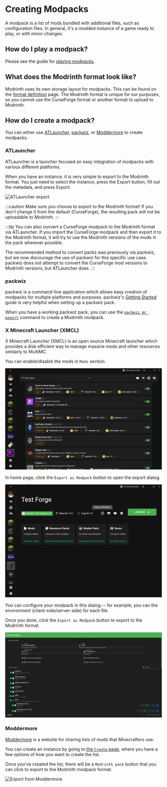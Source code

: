 # Creating Modpacks

A modpack is a list of mods bundled with additional files, such as configuration files. In general, it's a modded instance of a game ready to play, or with minor changes.

## How do I play a modpack?

Please see the guide for [playing modpacks](playing_modpacks.md).

## What does the Modrinth format look like?

Modrinth uses its own storage layout for modpacks. This can be found on the [format definition](format_definition.md) page. The Modrinth format is unique for our purposes, so you cannot use the CurseForge format or another format to upload to Modrinth.

## How do I create a modpack?

You can either use [ATLauncher](https://atlauncher.com), [packwiz](https://github.com/packwiz/packwiz), or [Moddermore](https://moddermore.vercel.app) to create modpacks.

### ATLauncher

ATLauncher is a launcher focused on easy integration of modpacks with various different platforms.

When you have an instance, it is very simple to export to the Modrinth format. You just need to select the instance, press the Export button, fill out the metadata, and press Export.

![ATLauncher export](../../static/img/tutorial/atlauncherExport.png)

:::caution
Make sure you choose to export to the Modrinth format! If you don't change it from the default (CurseForge), the resulting pack will not be uploadable to Modrinth.
:::

:::tip
You can also convert a CurseForge modpack to the Modrinth format via ATLauncher. If you import the CurseForge modpack and then export it to the Modrinth format, it will try to use the Modrinth versions of the mods in the pack wherever possible.

The recommended method to convert packs was previously via packwiz, but we now discourage the use of packwiz for this specific use case. packwiz does not attempt to convert the CurseForge mod versions to Modrinth versions, but ATLauncher does.
:::

### packwiz

packwiz is a command-line application which allows easy creation of modpacks for multiple platforms and purposes. packwiz's [Getting Started](https://packwiz.infra.link/tutorials/creating/getting-started/) guide is very helpful when setting up a packwiz pack.

When you have a working packwiz pack, you can use the [`packwiz mr export`] command to create a Modrinth modpack.

[`packwiz mr export`]: https://packwiz.infra.link/reference/commands/packwiz_modrinth_export/

### X Minecraft Launcher (XMCL)

X Minecraft Launcher (XMCL) is an open source Minecraft launcher which provides a disk efficient way to manage massive mods and other resources similarly to MultiMC.

You can enable/disable the mods in `Mods` section.

![Mods](../../static/img/tutorial/xmcl-mods.png)

In home page, click the `Export as Modpack` button to open the export dialog.

![Export](../../static/img/tutorial/xmcl-export.png)

You can configure your modpack in this dialog -- for example, you can the environment (client-side/server-side) for each file.

Once you done, click the `Export as Modpack` button to export to the Modrinth format.

![Export](../../static/img/tutorial/xmcl-export-dialog.png)

### Moddermore

[Moddermore](https://moddermore.vercel.app) is a website for sharing lists of mods that Minecrafters use.

You can create an instance by going to [the `Create` page](https://moddermore.vercel.app/new), where you have a few options of how you want to create the list.

Once you've created the list, there will be a `Modrinth pack` button that you can click to export to the Modrinth modpack format.

![Export from Moddermore](../../static/img/tutorial/moddermore.png)
